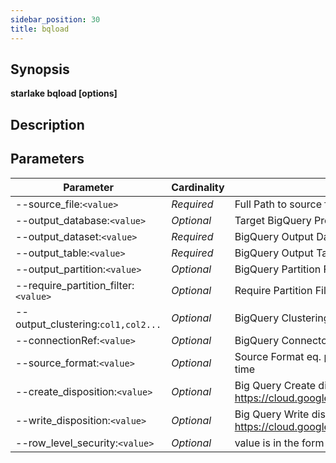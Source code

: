 ```yaml
---
sidebar_position: 30
title: bqload
---
```



## Synopsis

**starlake bqload [options]**

## Description


## Parameters

Parameter|Cardinality|Description
---|---|---
--source_file:`<value>`|*Required*|Full Path to source file
--output_database:`<value>`|*Optional*|Target BigQuery Project
--output_dataset:`<value>`|*Required*|BigQuery Output Dataset
--output_table:`<value>`|*Required*|BigQuery Output Table
--output_partition:`<value>`|*Optional*|BigQuery Partition Field
--require_partition_filter:`<value>`|*Optional*|Require Partition Filter
--output_clustering:`col1,col2...`|*Optional*|BigQuery Clustering Fields
--connectionRef:`<value>`|*Optional*|BigQuery Connector
--source_format:`<value>`|*Optional*|Source Format eq. parquet. This option is ignored, Only parquet source format is supported at this time
--create_disposition:`<value>`|*Optional*|Big Query Create disposition https://cloud.google.com/bigquery/docs/reference/auditlogs/rest/Shared.Types/CreateDisposition
--write_disposition:`<value>`|*Optional*|Big Query Write disposition https://cloud.google.com/bigquery/docs/reference/auditlogs/rest/Shared.Types/WriteDisposition
--row_level_security:`<value>`|*Optional*|value is in the form name,filter,sa:sa@mail.com,user:user@mail.com,group:group@mail.com 

